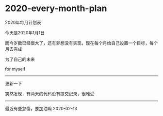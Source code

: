 <!--
 * @Description: 
 * @Author: 石东昭
 * @Date: 2020-01-21 17:01:23
 * @LastEditors  : 石东昭
 * @LastEditTime : 2020-01-21 17:37:53
 -->
# 2020-every-month-plan
 2020年每月计划表

今天是2020年1月1日

而今岁数已经很大了，还有梦想没有实现，现在每个月给自己设置一个目标，每个月去完成

为了自己的未来

for myself

---
更新一下

突然发现，有两天的代码没有提交记录，很难受

---
最近有些怠惰，要加油啊   2020-02-13